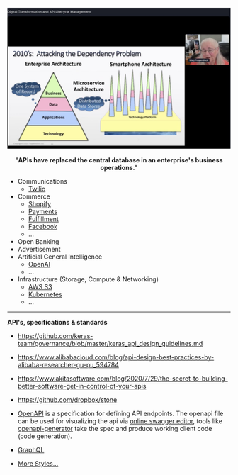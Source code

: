 ![](../images/APIs.jpeg)
<p align="center"> <b> "APIs have replaced the central database in an enterprise's business operations." </b> </p>

* Communications
  * [Twilio](https://www.twilio.com/docs/api)
* Commerce
  * [Shopify](https://shopify.dev/concepts/shopify-introduction)
  * [Payments](https://stripe.com/docs/api)
  * [Fulfillment](https://shiphero.com/)
  * [Facebook](https://developers.facebook.com/docs/commerce-platform)
  * ...
* Open Banking
* Advertisement
* Artificial General Intelligence
  * [OpenAI](https://openai.com/blog/openai-api/)
  * ...
* Infrastructure (Storage, Compute & Networking)
  * [AWS S3](https://docs.aws.amazon.com/AmazonS3/latest/API/Welcome.html)
  * [Kubernetes](https://kubernetes.io/docs/concepts/overview/kubernetes-api/)
  * ...
  
---

**API's, specifications & standards**

* https://github.com/keras-team/governance/blob/master/keras_api_design_guidelines.md
* https://www.alibabacloud.com/blog/api-design-best-practices-by-alibaba-researcher-gu-pu_594784
* https://www.akitasoftware.com/blog/2020/7/29/the-secret-to-building-better-software-get-in-control-of-your-apis
* https://github.com/dropbox/stone

* [OpenAPI](https://github.com/OAI/OpenAPI-Specification/) is a specification for defining API endpoints. The openapi file can be used for visualizing the api via [online swagger editor](https://editor.swagger.io/), tools like [openapi-generator](https://github.com/OpenAPITools/openapi-generator) take the spec and produce working client code (code generation).
* [GraphQL](../Patterns/GraphQL.md)  

* [More Styles...](../Patterns/API.md)



